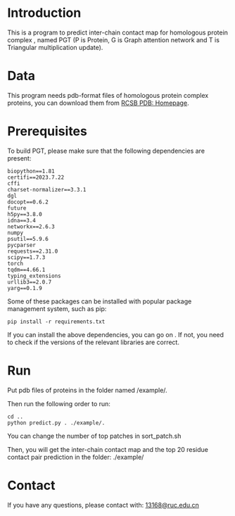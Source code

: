# Introduction

This is a program to predict inter-chain contact map for homologous protein complex , named PGT (P is Protein, G is Graph attention network and T is Triangular multiplication update).

# Data

This program needs pdb-format files of homologous protein complex proteins, you can download them from [RCSB PDB: Homepage](https://www.rcsb.org/).

# Prerequisites

To build PGT, please make sure that the following dependencies are present:
```
biopython==1.81
certifi==2023.7.22
cffi 
charset-normalizer==3.3.1
dgl
docopt==0.6.2
future 
h5py==3.8.0
idna==3.4
networkx==2.6.3
numpy 
psutil==5.9.6
pycparser 
requests==2.31.0
scipy==1.7.3
torch
tqdm==4.66.1
typing_extensions 
urllib3==2.0.7
yarg==0.1.9

```
Some of these packages can be installed with popular package management system, such as pip:

```
pip install -r requirements.txt
```

If you can install the above dependencies, you can go on . If not, you need to check if the versions of the relevant libraries are correct.

# Run

Put pdb files of proteins in the folder named /example/.

Then run the following order to run:

```
cd ..
python predict.py . ./example/.
```

You can change the number of top patches in  sort_patch.sh

Then, you will get the inter-chain contact map and the top 20 residue contact pair prediction in the folder: ./example/

# Contact

If you have any questions, please contact with: 13168@ruc.edu.cn
